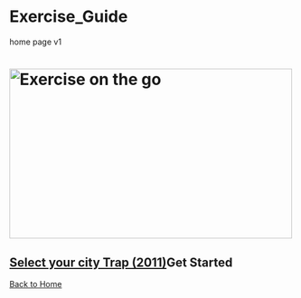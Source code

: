 # Exercise_Guide
home page v1
<!doctype html>
<html lang='en'>
<head>
<meta charset ="utf-8">
<title>HOME PAGE | TravelFit</title>
<link rel="stylesheet" type="text/css" href="style.css">
</head>
<body>
  <h1><img src="dont_let_business_travel_ruin_your_exercise_routine_or_your_health.jpg" alt="Exercise on the go" width="500" height="300"></h1>
  <h2><a href="" target="_blank">Select your city 
    Trap (2011)</a>Get Started</h2>
  <a href="index.html" target = "_self">Back to Home</a>
</body>
</html>
